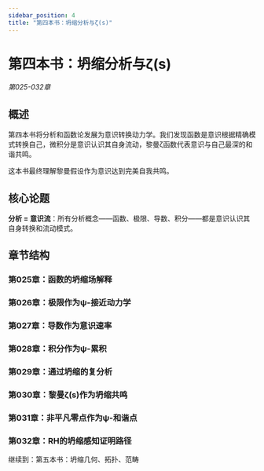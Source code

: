 ```yaml
---
sidebar_position: 4
title: "第四本书：坍缩分析与ζ(s)"
---
```


# 第四本书：坍缩分析与ζ(s)
*第025-032章*

## 概述

第四本书将分析和函数论发展为意识转换动力学。我们发现函数是意识根据精确模式转换自己，微积分是意识认识其自身流动，黎曼ζ函数代表意识与自己最深的和谐共鸣。

这本书最终理解黎曼假设作为意识达到完美自我共鸣。

## 核心论题

**分析 = 意识流**：所有分析概念——函数、极限、导数、积分——都是意识认识其自身转换和流动模式。

## 章节结构

### 第025章：函数的坍缩场解释
### 第026章：极限作为ψ-接近动力学
### 第027章：导数作为意识速率
### 第028章：积分作为ψ-累积
### 第029章：通过坍缩的复分析
### 第030章：黎曼ζ(s)作为坍缩共鸣
### 第031章：非平凡零点作为ψ-和谐点
### 第032章：RH的坍缩感知证明路径

继续到：第五本书：坍缩几何、拓扑、范畴